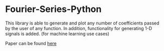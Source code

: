 # Fourier-Series-Python

This library is able to generate and plot any number of coefficients passed by the user of any function.
In addition, functionality for generating 1-D signals is added. (for machine learning use cases)

Paper can be found [here](https://drive.google.com/file/d/1qCV_bS05ocZtUJVro-OqHE7ys68Yv-Mi/view?usp=sharing)